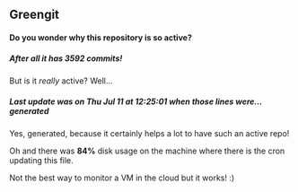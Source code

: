 ## Greengit

#### Do you wonder why this repository is so active?

##### After all it has 3592 commits!

But is it *really* active? Well...

##### Last update was on Thu Jul 11 at 12:25:01 when those lines were... generated

Yes, generated, because it certainly helps a lot to have such an active repo!

Oh and there was **84%** disk usage on the machine
where there is the cron updating this file.

Not the best way to monitor a VM in the cloud but it works! :)
